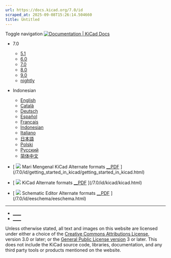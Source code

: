 ```yaml
---
url: https://docs.kicad.org/7.0/id
scraped_at: 2025-09-08T15:26:14.504660
title: Untitled
---
```


Toggle navigation [ ![Documentation | KiCad](/img/kicad_logo_small.png) Docs ](/)

  * 7.0 
    * [ 5.1 ](/5.1)
    * [ 6.0 ](/6.0)
    * [ 7.0 ](/7.0)
    * [ 8.0 ](/8.0)
    * [ 9.0 ](/9.0)
    * [ nightly ](/master)
  * Indonesian 
    * [ English ](/7.0/en)
    * [ Català ](/7.0/ca)
    * [ Deutsch ](/7.0/de)
    * [ Español ](/7.0/es)
    * [ Français ](/7.0/fr)
    * [ Indonesian ](/7.0/id)
    * [ Italiano ](/7.0/it)
    * [ 日本語 ](/7.0/ja)
    * [ Polski ](/7.0/pl)
    * [ Русский ](/7.0/ru)
    * [ 简体中文 ](/7.0/zh)

  * [ ![](/img/guide-icons/placeholder.png) Mari Mengenal KiCad Alternate formats [__PDF](/7.0/id/getting_started_in_kicad/getting_started_in_kicad.pdf) ](/7.0/id/getting_started_in_kicad/getting_started_in_kicad.html)
  * [ ![](/img/guide-icons/kicad.png) KiCad Alternate formats [__PDF](/7.0/id/kicad/kicad.pdf) ](/7.0/id/kicad/kicad.html)
  * [ ![](/img/guide-icons/eeschema.png) Schematic Editor Alternate formats [__PDF](/7.0/id/eeschema/eeschema.pdf) ](/7.0/id/eeschema/eeschema.html)

* * *

  * [ ____ ](https://forum.kicad.info/)
  * [ ____ ](https://gitlab.com/kicad)

Unless otherwise stated, all text and images on this website are licensed
under either a choice of the [Creative Commons Attributions
License](/about/licenses/#_creative_commons_attribution_3_0_unported), version
3.0 or later; or the [General Public License
version](/about/licenses/#_gnu_general_public_license_v3) 3 or later. This
does not include the KiCad source code, libraries, documentation, and any
third party tools or products mentioned on the website.


